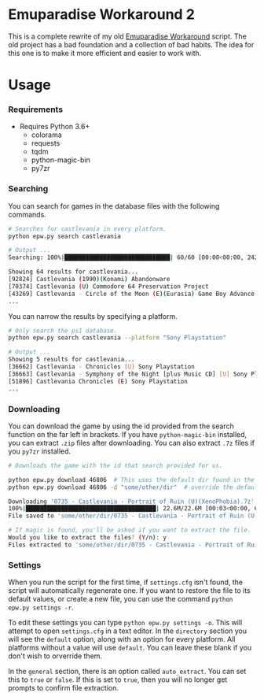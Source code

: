 # Emuparadise Workaround 2

This is a complete rewrite of my old [Emuparadise Workaround](https://github.com/WokeVegan/Emuparadise-Workaround)
script. The old project has a bad foundation and a collection of bad habits. The idea for this one is to make it more
efficient and easier to work with.

Usage
===

### Requirements

- Requires Python 3.6+
  - colorama
  - requests
  - tqdm
  - python-magic-bin
  - py7zr

### Searching

You can search for games in the database files with the following commands.

```sh
# Searches for castlevania in every platform.
python epw.py search castlevania

# Output ...
Searching: 100%|██████████████████████████████| 60/60 [00:00<00:00, 242.27it/s]

Showing 64 results for castlevania...
[92824] Castlevania (1990)(Konami) Abandonware
[70374] Castlevania (U) Commodore 64 Preservation Project
[43269] Castlevania - Circle of the Moon (E)(Eurasia) Game Boy Advance
...
```

You can narrow the results by specifying a platform.

```sh
# Only search the ps1 database.
python epw.py search castlevania --platform "Sony Playstation"

# Output ...
Showing 5 results for castlevania...
[36662] Castlevania - Chronicles [U] Sony Playstation
[36663] Castlevania - Symphony of the Night [plus Music CD] [U] Sony Playstation
[51896] Castlevania Chronicles (E) Sony Playstation
...
```

### Downloading

You can download the game by using the id provided from the search function on the far left in brackets. If you have
`python-magic-bin` installed, you can extract `.zip` files after downloading. You can also extract `.7z` files if you
`py7zr` installed.

```sh
# Downloads the game with the id that search provided for us.

python epw.py download 46806  # This uses the default dir found in the settings.cfg
python epw.py download 46806 -d "some/other/dir"  # override the default directory for this download

Downloading '0735 - Castlevania - Portrait of Ruin (U)(XenoPhobia).7z'
100%|█████████████████████████████████████| 22.6M/22.6M [00:03<00:00, 6.10MB/s]
File saved to 'some/other/dir/0735 - Castlevania - Portrait of Ruin (U)(XenoPhobia).7z'.

# If magic is found, you'll be asked if you want to extract the file.
Would you like to extract the files? (Y/n): y
Files extracted to 'some/other/dir/0735 - Castlevania - Portrait of Ruin (U)(XenoPhobia)'.
```

### Settings

When you run the script for the first time, if `settings.cfg` isn't found, the script will automatically regenerate one.
If you want to restore the file to its default values, or create a new file, you can use the command
`python epw.py settings -r`.

To edit these settings you can type `python epw.py settings -o`. This will attempt to open `settings.cfg` in a text
editor. In the `directory` section you will see the `default` option, along with an option for every platform. All
platforms without a value will use `default`. You can leave these blank if you don't wish to orverride them.

In the `general` section, there is an option called `auto_extract`. You can set this to `true` or `false`. If this is
set to `true`, then you will no longer get prompts to confirm file extraction.
